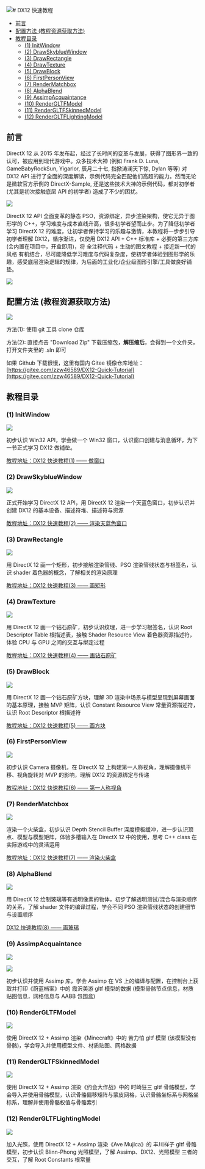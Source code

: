![](https://raw.gitmirror.com/DG-AF/DX12-Quick-Tutorial/master/GitPicDir/2.PNG)# DX12 快速教程

- [前言](#前言)
- [配置方法 (教程资源获取方法)](#配置方法-教程资源获取方法)
- [教程目录](#教程目录)
  - [(1) InitWindow](#1-InitWindow)
  - [(2) DrawSkyblueWindow](#2-DrawSkyblueWindow)
  - [(3) DrawRectangle](#3-DrawRectangle)
  - [(4) DrawTexture](#4-DrawTexture)
  - [(5) DrawBlock](#5-DrawBlock)
  - [(6) FirstPersonView](#6-FirstPersonView)
  - [(7) RenderMatchbox](#7-RenderMatchbox)
  - [(8) AlphaBlend](#8-AlphaBlend)
  - [(9) AssimpAcquaintance](#9-AssimpAcquaintance)
  - [(10) RenderGLTFModel](#10-RenderGLTFModel)
  - [(11) RenderGLTFSkinnedModel](#11-RenderGLTFSkinnedModel)
  - [(12) RenderGLTFLightingModel](#12-RenderGLTFLightingModel)

## 前言

DirectX 12 从 2015 年发布起，经过了长时间的变革与发展，获得了图形界一致的认可，被应用到现代游戏中。众多技术大神 (例如 Frank D. Luna, GameBabyRockSun, Yigarlor, 辰月二十七, 指掀涛澜天下惊, Dylan 等等) 对 DX12 API 进行了全面的深度解读，示例代码完全匹配他们高超的能力。然而无论是微软官方示例的 DirectX-Sample, 还是这些技术大神的示例代码，都对初学者 (尤其是初次接触底层 API 的初学者) 造成了不少的困扰。

![](https://raw.gitmirror.com/DG-AF/DX12-Quick-Tutorial/master/GitPicDir/DX12Intro.jpg)

DirectX 12 API 全面变革的静态 PSO，资源绑定，异步渲染架构，使它无异于图形学的 C++，学习难度与成本直线升高，很多初学者望而止步。为了降低初学者学习 DirectX 12 的难度，让初学者保持学习的乐趣与激情，本教程将一步步引导初学者理解 DX12，循序渐进，仅使用 DX12 API + C++ 标准库 + 必要的第三方库 (会内置在项目中，开盒即用)，将 全注释代码 + 生动的图文教程 + 接近新一代的风格 有机结合，尽可能降低学习难度与代码复杂度，使初学者体验到图形学的乐趣，感受底层渲染逻辑的规律，为后面的工业化/企业级图形引擎/工具做良好铺垫。

![](https://raw.gitmirror.com/DG-AF/DX12-Quick-Tutorial/master/GitPicDir/Kiseki.jpg)

## 配置方法 (教程资源获取方法)

![](https://raw.gitmirror.com/DG-AF/DX12-Quick-Tutorial/master/GitPicDir/hh.PNG)

方法(1): 使用 git 工具 clone 仓库

方法(2): 直接点击 "Download Zip" 下载压缩包，**解压缩后**，会得到一个文件夹，打开文件夹里的 .sln 即可

如果 Github 下载很慢，这里有国内 Gitee 镜像仓库地址：[https://gitee.com/zzw46589/DX12-Quick-Tutorial](https://gitee.com/zzw46589/DX12-Quick-Tutorial)

## 教程目录

### (1) InitWindow

![](https://raw.gitmirror.com/DG-AF/DX12-Quick-Tutorial/master/GitPicDir/1.PNG)

初步认识 Win32 API，学会做一个 Win32 窗口，认识窗口创建与消息循环，为下一节正式学习 DX12 做铺垫。

[教程地址：DX12 快速教程(1) —— 做窗口](https://blog.csdn.net/DGAF2198588973/article/details/144488018)

### (2) DrawSkyblueWindow

![](https://raw.gitmirror.com/DG-AF/DX12-Quick-Tutorial/master/GitPicDir/2.PNG)

正式开始学习 DirectX 12 API，用 DirectX 12 渲染一个天蓝色窗口，初步认识并创建 DX12 的基本设备、描述符堆、描述符与资源

[教程地址：DX12 快速教程(2) —— 渲染天蓝色窗口](https://blog.csdn.net/DGAF2198588973/article/details/144543014)

### (3) DrawRectangle

![](https://raw.gitmirror.com/DG-AF/DX12-Quick-Tutorial/master/GitPicDir/3.PNG)

用 DirectX 12 画一个矩形，初步接触渲染管线、PSO 渲染管线状态与根签名，认识 shader 着色器的概念，了解相关的渲染原理

[教程地址：DX12 快速教程(3) —— 画矩形](https://blog.csdn.net/DGAF2198588973/article/details/144874380)

### (4) DrawTexture

![](https://raw.gitmirror.com/DG-AF/DX12-Quick-Tutorial/master/GitPicDir/4.PNG)

用 DirectX 12 画一个钻石原矿，初步认识纹理，进一步学习根签名，认识 Root Descriptor Table 根描述表，接触 Shader Resource View 着色器资源描述符，体验 CPU 与 GPU 之间的交互与绑定过程

[教程地址：DX12 快速教程(4) —— 画钻石原矿](https://blog.csdn.net/DGAF2198588973/article/details/145232320)

### (5) DrawBlock

![](https://raw.gitmirror.com/DG-AF/DX12-Quick-Tutorial/master/GitPicDir/5.PNG)

用 DirectX 12 画一个钻石原矿方块，理解 3D 渲染中场景与模型呈现到屏幕画面的基本原理，接触 MVP 矩阵，认识 Constant Resource View 常量资源描述符，认识 Root Descriptor 根描述符

[教程地址：DX12 快速教程(5) —— 画方块](https://blog.csdn.net/DGAF2198588973/article/details/145391595)

### (6) FirstPersonView

![](https://raw.gitmirror.com/DG-AF/DX12-Quick-Tutorial/master/GitPicDir/6.gif)

初步认识 Camera 摄像机，在 DirectX 12 上构建第一人称视角，理解摄像机平移、视角旋转对 MVP 的影响，理解 DX12 的资源绑定与传递

[教程地址：DX12 快速教程(6) —— 第一人称视角](https://blog.csdn.net/DGAF2198588973/article/details/146530258)

### (7) RenderMatchbox

![](https://raw.gitmirror.com/DG-AF/DX12-Quick-Tutorial/master/GitPicDir/7.gif)

渲染一个火柴盒，初步认识 Depth Stencil Buffer 深度模板缓冲，进一步认识顶点、模型与模型矩阵，体验多槽输入在 DirectX 12 中的使用，思考 C++ class 在实际游戏中的灵活运用

[教程地址：DX12 快速教程(7) —— 渲染火柴盒](https://blog.csdn.net/DGAF2198588973/article/details/147233643)

### (8) AlphaBlend

![](https://raw.gitmirror.com/DG-AF/DX12-Quick-Tutorial/master/GitPicDir/8.gif)

用 DirectX 12 绘制玻璃等有透明像素的物体，初步了解透明测试/混合与渲染顺序的关系，了解 shader 文件的编译过程，学会不同 PSO 渲染管线状态的创建细节与设置顺序

[DX12 快速教程(8) —— 画玻璃](https://blog.csdn.net/DGAF2198588973/article/details/147780518)

### (9) AssimpAcquaintance

![](https://raw.gitmirror.com/DG-AF/DX12-Quick-Tutorial/master/GitPicDir/9_1.PNG)

![](https://raw.gitmirror.com/DG-AF/DX12-Quick-Tutorial/master/GitPicDir/9_2.PNG)

初步认识并使用 Assimp 库，学会 Assimp 在 VS 上的编译与配置，在控制台上获取并打印《蔚蓝档案》中的 霞沢美游 gltf 模型的数据 (模型骨骼节点信息，材质贴图信息，网格信息与 AABB 包围盒)

### (10) RenderGLTFModel

![](https://raw.gitmirror.com/DG-AF/DX12-Quick-Tutorial/master/GitPicDir/10.gif)

使用 DirectX 12 + Assimp 渲染《Minecraft》中的 苦力怕 gltf 模型 (该模型没有骨骼)，学会导入并使用模型文件、材质贴图、网格数据

### (11) RenderGLTFSkinnedModel

![](https://raw.gitmirror.com/DG-AF/DX12-Quick-Tutorial/master/GitPicDir/11.gif)

使用 DirectX 12 + Assimp 渲染《约会大作战》中的 时崎狂三 gltf 骨骼模型，学会导入并使用骨骼模型，认识骨骼偏移矩阵与蒙皮网格，认识骨骼坐标系与网格坐标系，理解并使用骨骼权值与骨骼索引

### (12) RenderGLTFLightingModel

![](https://raw.gitmirror.com/DG-AF/DX12-Quick-Tutorial/master/GitPicDir/12.gif)

加入光照，使用 DirectX 12 + Assimp 渲染《Ave Mujica》的 丰川祥子 gltf 骨骼模型，初步认识 Blinn-Phong 光照模型，了解 Assimp、DX12、光照模型 三者的交互，了解 Root Constants 根常量






